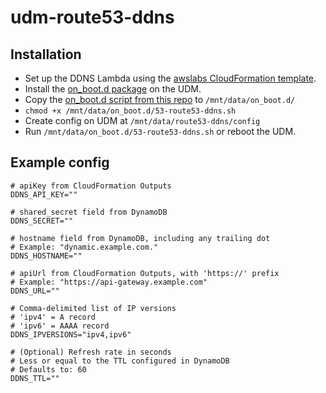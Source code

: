 # udm-route53-ddns

## Installation
* Set up the DDNS Lambda using the [awslabs CloudFormation template](https://github.com/awslabs/route53-dynamic-dns-with-lambda).
* Install the [on_boot.d package](https://github.com/boostchicken/udm-utilities/tree/master/on-boot-script) on the UDM.
* Copy the [on_boot.d script from this repo](on_boot.d/53-route53-ddns.sh) to `/mnt/data/on_boot.d/`
* `chmod +x /mnt/data/on_boot.d/53-route53-ddns.sh`
* Create config on UDM at `/mnt/data/route53-ddns/config`
* Run `/mnt/data/on_boot.d/53-route53-ddns.sh` or reboot the UDM.

## Example config
```
# apiKey from CloudFormation Outputs
DDNS_API_KEY=""

# shared_secret field from DynamoDB
DDNS_SECRET=""

# hostname field from DynamoDB, including any trailing dot
# Example: "dynamic.example.com."
DDNS_HOSTNAME=""

# apiUrl from CloudFormation Outputs, with 'https://' prefix
# Example: "https://api-gateway.example.com"
DDNS_URL=""

# Comma-delimited list of IP versions
# 'ipv4' = A record
# 'ipv6' = AAAA record
DDNS_IPVERSIONS="ipv4,ipv6"

# (Optional) Refresh rate in seconds
# Less or equal to the TTL configured in DynamoDB
# Defaults to: 60
DDNS_TTL=""
```
